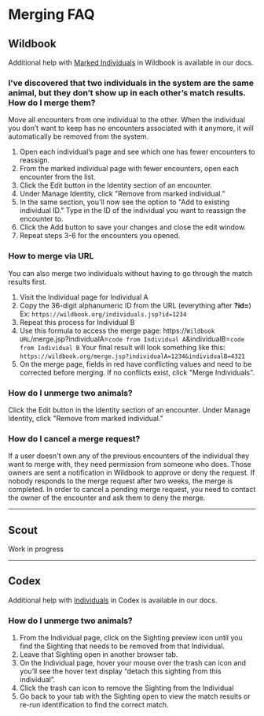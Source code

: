 # Merging FAQ

## Wildbook

Additional help with [Marked Individuals](https://docs.wildme.org/product-docs/en/wildbook/introduction/marked-individual) in Wildbook is available in our docs.

### I’ve discovered that two individuals in the system are the same animal, but they don’t show up in each other’s match results. How do I merge them?

Move all encounters from one individual to the other. When the individual you don’t want to keep has no encounters associated with it anymore, it will automatically be removed from the system.

1. Open each individual’s page and see which one has fewer encounters to reassign.
2. From the marked individual page with fewer encounters, open each encounter from the list.
3. Click the Edit button in the Identity section of an encounter.
4. Under Manage Identity, click "Remove from marked individual."
5. In the same section, you'll now see the option to "Add to existing individual ID." Type in the ID of the individual you want to reassign the encounter to.
6. Click the Add button to save your changes and close the edit window.
7. Repeat steps 3-6 for the encounters you opened.

### **How to merge via URL**

You can also merge two individuals without having to go through the match results first.

1. Visit the Individual page for Individual A
2. Copy the 36-digit alphanumeric ID from the URL (everything after **?id=**)
    Ex: `https://wildbook.org/individuals.jsp?id=1234`
3. Repeat this process for Individual B
4. Use this formula to access the merge page:
    https://`Wildbook URL`/merge.jsp?individualA=`code from Individual A`&individualB=`code from Individual B`
    Your final result will look something like this:
    `https://wildbook.org/merge.jsp?individualA=1234&individualB=4321`
5. On the merge page, fields in red have conflicting values and need to be corrected before merging. If no conflicts exist, click "Merge Individuals".

### How do I unmerge two animals?

Click the Edit button in the Identity section of an encounter. Under Manage Identity, click "Remove from marked individual."

### How do I cancel a merge request?

If a user doesn't own any of the previous encounters of the individual they want to merge with, they need permission from someone who does. Those owners are sent a notification in Wildbook to approve or deny the request. If nobody responds to the merge request after two weeks, the merge is completed. In order to cancel a pending merge request, you need to contact the owner of the encounter and ask them to deny the merge.

***

## Scout

Work in progress

***

## Codex

Additional help with [Individuals](https://docs.wildme.org/product-docs/en/codex/data/individual-page/) in Codex is available in our docs.

### How do I unmerge two animals?

1. From the Individual page, click on the Sighting preview icon until you find the Sighting that needs to be removed from that Individual.
2. Leave that Sighting open in another browser tab.
3. On the Individual page, hover your mouse over the trash can icon and you’ll see the hover text display “detach this sighting from this individual”.
4. Click the trash can icon to remove the Sighting from the Individual
5. Go back to your tab with the Sighting open to view the match results or re-run identification to find the correct match.